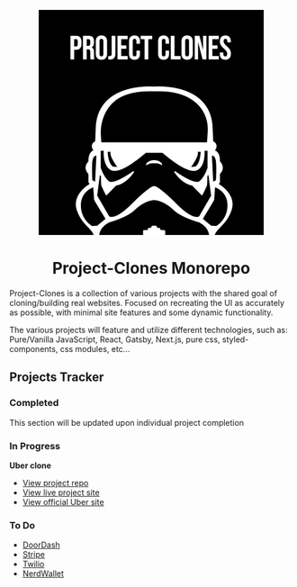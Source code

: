 <p align="center">
  <a href="/">
    <img alt="Project-Clones logo" src="./svg/main-logo.svg" />
  </a>
</p>
<h1 align="center">
  Project-Clones Monorepo
</h1>

Project-Clones is a collection of various projects with the shared goal of cloning/building real websites. Focused on recreating the UI as accurately as possible, with minimal site features and some dynamic functionality.

The various projects will feature and utilize different technologies, such as: Pure/Vanilla JavaScript, React, Gatsby, Next.js, pure css, styled-components, css modules, etc...

## Projects Tracker

### Completed

This section will be updated upon individual project completion

### In Progress

**Uber clone**

- [View project repo](https://github.com/jrodshua/projectClones-Uber)
- [View live project site](https://project-clones-uber.netlify.app/)
- [View official Uber site](https://www.uber.com/)

### To Do

- [DoorDash](https://www.doordash.com/)
- [Stripe](https://stripe.com/)
- [Twilio](https://www.twilio.com/)
- [NerdWallet](https://www.nerdwallet.com/)
